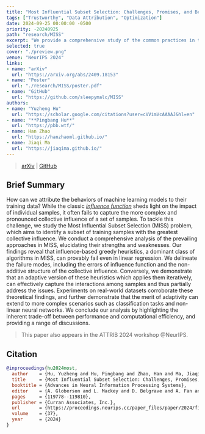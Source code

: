 ```yaml
---
title: "Most Influential Subset Selection: Challenges, Promises, and Beyond"
tags: ["Trustworthy", "Data Attribution", "Optimization"]
date: 2024-09-25 00:00:00 -0500
priority: -20240925
path: "research/MISS"
excerpt: "We provide a comprehensive study of the common practices in the Most Influential Subset Selection (MISS) problem."
selected: true
cover: "./preview.png"
venue: "NeurIPS 2024"
links:
- name: "arXiv"
  url: "https://arxiv.org/abs/2409.18153"
- name: "Poster"
  url: "./research/MISS/poster.pdf"
- name: "GitHub"
  url: "https://github.com/sleepymalc/MISS"
authors:
- name: "Yuzheng Hu"
  url: "https://scholar.google.com/citations?user=cVVimVcAAAAJ&hl=en"
- name: "**Pingbang Hu**"
  url: "https://pbb.wtf/"
- name: Han Zhao
  url: "https://hanzhaoml.github.io/"
- name: Jiaqi Ma
  url: "https://jiaqima.github.io/"
---
```


> [arXiv](https://arxiv.org/abs/2409.18153) | [GitHub](https://github.com/sleepymalc/MISS)

## Brief Summary

How can we attribute the behaviors of machine learning models to their training data? While the classic [*influence function*](https://arxiv.org/abs/1703.04730) sheds light on the impact of individual samples, it often fails to capture the more complex and pronounced collective influence of a set of samples. To tackle this challenge, we study the Most Influential Subset Selection (MISS) problem, which aims to identify a subset of training samples with the greatest collective influence. We conduct a comprehensive analysis of the prevailing approaches in MISS, elucidating their strengths and weaknesses. Our findings reveal that influence-based greedy heuristics, a dominant class of algorithms in MISS, can provably fail even in linear regression. We delineate the failure modes, including the errors of influence function and the non-additive structure of the collective influence. Conversely, we demonstrate that an adaptive version of these heuristics which applies them iteratively, can effectively capture the interactions among samples and thus partially address the issues. Experiments on real-world datasets corroborate these theoretical findings, and further demonstrate that the merit of adaptivity can extend to more complex scenarios such as classification tasks and non-linear neural networks. We conclude our analysis by highlighting the inherent trade-off between performance and computational efficiency, and providing a range of discussions.

> This paper also appears in the ATTRIB 2024 workshop @NeurIPS.

## Citation

```bibtex
@inproceedings{hu2024most,
  author    = {Hu, Yuzheng and Hu, Pingbang and Zhao, Han and Ma, Jiaqi},
  title     = {Most Influential Subset Selection: Challenges, Promises, and Beyond},
  booktitle = {Advances in Neural Information Processing Systems},
  editor    = {A. Globerson and L. Mackey and D. Belgrave and A. Fan and U. Paquet and J. Tomczak and C. Zhang},
  pages     = {119778--119810},
  publisher = {Curran Associates, Inc.},
  url       = {https://proceedings.neurips.cc/paper_files/paper/2024/file/d8684e49752e06ac5e4b554b60ad212a-Paper-Conference.pdf},
  volume    = {37},
  year      = {2024}
}
```
